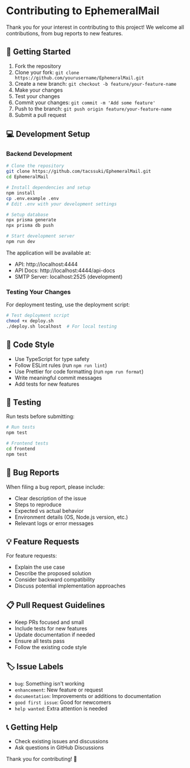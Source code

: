 # Contributing to EphemeralMail

Thank you for your interest in contributing to this project! We welcome all contributions, from bug reports to new features.

## 🚀 Getting Started

1. Fork the repository
2. Clone your fork: `git clone https://github.com/yourusername/EphemeralMail.git`
3. Create a new branch: `git checkout -b feature/your-feature-name`
4. Make your changes
5. Test your changes
6. Commit your changes: `git commit -m 'Add some feature'`
7. Push to the branch: `git push origin feature/your-feature-name`
8. Submit a pull request

## 💻 Development Setup

### Backend Development

```bash
# Clone the repository
git clone https://github.com/tacssuki/EphemeralMail.git
cd EphemeralMail

# Install dependencies and setup
npm install
cp .env.example .env
# Edit .env with your development settings

# Setup database
npx prisma generate
npx prisma db push

# Start development server
npm run dev
```

The application will be available at:
- API: http://localhost:4444
- API Docs: http://localhost:4444/api-docs
- SMTP Server: localhost:2525 (development)

### Testing Your Changes

For deployment testing, use the deployment script:

```bash
# Test deployment script
chmod +x deploy.sh
./deploy.sh localhost  # For local testing
```

## 📝 Code Style

- Use TypeScript for type safety
- Follow ESLint rules (run `npm run lint`)
- Use Prettier for code formatting (run `npm run format`)
- Write meaningful commit messages
- Add tests for new features

## 🧪 Testing

Run tests before submitting:

```bash
# Run tests
npm test

# Frontend tests
cd frontend
npm test
```

## 🐛 Bug Reports

When filing a bug report, please include:

- Clear description of the issue
- Steps to reproduce
- Expected vs actual behavior
- Environment details (OS, Node.js version, etc.)
- Relevant logs or error messages

## 💡 Feature Requests

For feature requests:

- Explain the use case
- Describe the proposed solution
- Consider backward compatibility
- Discuss potential implementation approaches

## 📋 Pull Request Guidelines

- Keep PRs focused and small
- Include tests for new features
- Update documentation if needed
- Ensure all tests pass
- Follow the existing code style

## 🏷️ Issue Labels

- `bug`: Something isn't working
- `enhancement`: New feature or request
- `documentation`: Improvements or additions to documentation
- `good first issue`: Good for newcomers
- `help wanted`: Extra attention is needed

## 📞 Getting Help

- Check existing issues and discussions
- Ask questions in GitHub Discussions

Thank you for contributing! 🎉
